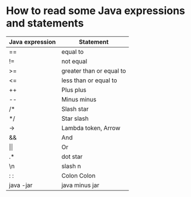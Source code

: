 # How to read some Java expressions and statements

| Java expression | Statement |
|---|---|
| == | equal to |
| != | not equal |
| >= | greater than or equal to |
| <= | less than or equal to |
| ++ |Plus plus|
|--| Minus minus|
| /* |	Slash star|
| */ |	Star slash|
| -> |	Lambda token, Arrow|
| &&| 	And|
| \|\|  |	Or |
| .* | dot star|
| \n  | slash n |
| : :  | Colon Colon |
| java -jar  | java minus jar |
